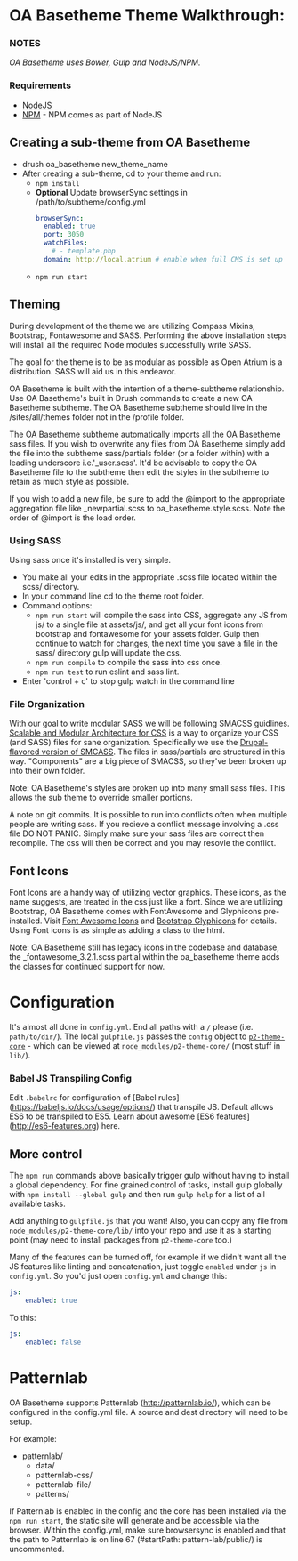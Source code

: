 # OA Basetheme Theme Walkthrough:

### **NOTES** 

*OA Basetheme uses Bower, Gulp and NodeJS/NPM.*

### Requirements
* [NodeJS](https://nodejs.org) 
* [NPM](https://www.npmjs.com/) - NPM comes as part of NodeJS

## Creating a sub-theme from OA Basetheme
* drush oa_basetheme new_theme_name
* After creating a sub-theme, cd to your theme and run:
  * ```npm install```
  * **Optional** Update browserSync settings in /path/to/subtheme/config.yml
    ```yml
    browserSync:
      enabled: true
      port: 3050
      watchFiles:
        # - template.php
      domain: http://local.atrium # enable when full CMS is set up
     ```
  * ```npm run start```  

## Theming

During development of the theme we are utilizing Compass Mixins, Bootstrap,
Fontawesome and SASS. Performing the above installation steps will install all
the required Node modules successfully write SASS.

The goal for the theme is to be as modular as possible as Open Atrium is a
distribution. SASS will aid us in this endeavor.

OA Basetheme is built with the intention of a theme-subtheme relationship. Use 
OA Basetheme's built in Drush commands to create a new OA Basetheme
subtheme. The OA Basetheme subtheme should live in the /sites/all/themes folder 
not in the /profile folder.

The OA Basetheme subtheme automatically imports all the OA Basetheme sass files. If you
wish to overwrite any files from OA Basetheme simply add the file into the subtheme
sass/partials folder (or a folder within) with a leading underscore
i.e.'_user.scss'. It'd be advisable to copy the OA Basetheme file to the subtheme
then edit the styles in the subtheme to retain as much style as possible.

If you wish to add a new file, be sure to add the @import to the appropriate
aggregation file like _newpartial.scss to oa_basetheme.style.scss. Note the order of
@import is the load order.

### Using SASS

Using sass once it's installed is very simple.

* You make all your edits in the appropriate .scss file located within the scss/ directory.
* In your command line cd to the theme root folder.
* Command options:
  * ```npm run start``` will compile the sass into CSS, aggregate any JS from js/ to a 
    single file at assets/js/, and get all your font icons from bootstrap and 
    fontawesome for your assets folder. Gulp then continue to watch for changes, 
    the next time you save a file in the sass/ directory gulp will update the css.
  * ```npm run compile``` to compile the sass into css once.
  * ```npm run test``` to run eslint and sass lint.
* Enter 'control + c' to stop gulp watch in the command line

### File Organization

With our goal to write modular SASS we will be following SMACSS guidlines.
[Scalable and Modular Architecture for CSS](smacss.com) is a way to organize
your CSS (and SASS) files for sane organization. Specifically we use the
[Drupal-flavored version of
SMCASS](https://drupal.org/node/1887918#separate-concerns). The files in
sass/partials are structured in this way. "Components" are a big piece of
SMACSS, so they've been broken up into their own folder.

Note: OA Basetheme's styles are broken up into many small sass files. This allows
the sub theme to override smaller portions.

A note on git commits. It is possible to run into conflicts often when multiple
people are writing sass. If you recieve a conflict message involving a .css file
DO NOT PANIC. Simply make sure your sass files are correct then recompile. The
css will then be correct and you may resovle the conflict.

## Font Icons
Font Icons are a handy way of utilizing vector graphics. These icons, as the
name suggests, are treated in the css just like a font. Since we are utilizing
Bootstrap, OA Basetheme comes with FontAwesome and Glyphicons pre-installed. Visit
[Font Awesome Icons](http://fortawesome.github.io/Font-Awesome/icons/) and
[Bootstrap Glyphicons](http://glyphicons.bootstrapcheatsheets.com/) for details.
Using Font icons is as simple as adding a class to the html.

Note: OA Basetheme still has legacy icons in the codebase and database, the
_fontawesome_3.2.1.scss partial within the oa_basetheme theme adds the classes 
for continued support for now.

# Configuration

It's almost all done in `config.yml`. End all paths with a `/` please (i.e. 
`path/to/dir/`). The local `gulpfile.js` passes the `config` object to 
[`p2-theme-core`](https://github.com/phase2/p2-theme-core) - which can be viewed 
at `node_modules/p2-theme-core/` (most stuff in `lib/`).

### Babel JS Transpiling Config

Edit `.babelrc` for configuration of [Babel rules]
(https://babeljs.io/docs/usage/options/) that transpile JS. Default allows ES6 
to be transpiled to ES5. Learn about awesome [ES6 features]
(http://es6-features.org) here.

## More control

The `npm run` commands above basically trigger gulp without having to install a 
global dependency. For fine grained control of tasks, install gulp globally with
 `npm install --global gulp` and then run `gulp help` for a list of all available 
 tasks.

Add anything to `gulpfile.js` that you want! Also, you can copy any file from 
`node_modules/p2-theme-core/lib/` into your repo and use it as a starting point 
(may need to install packages from `p2-theme-core` too.)

Many of the features can be turned off, for example if we didn't want all the JS 
features like linting and concatenation, just toggle `enabled` under `js` in 
`config.yml`. So you'd just open `config.yml` and change this:

```yml
js:
    enabled: true
```

To this:

```yml
js:
    enabled: false
```

# Patternlab
OA Basetheme supports Patternlab (http://patternlab.io/), which can be configured in 
the config.yml file. A source and dest directory will need to be setup.

For example:

* patternlab/
  * data/
  * patternlab-css/
  * patternlab-file/
  * patterns/
  
If Patternlab is enabled in the config and the core has been installed via the 
```npm run start```, the static site will generate and be accessible via the browser.
Within the config.yml, make sure browsersync is enabled and that the path to 
Patternlab is on line 67 (#startPath: pattern-lab/public/) is uncommented.
